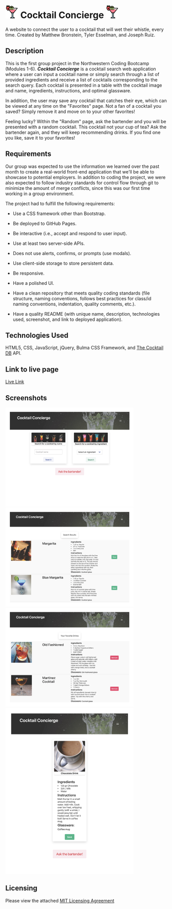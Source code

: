 # <img src="./assets/images/Cocktail%20Icon.png" alt="cocktail-thumbnail" width="40px"> Cocktail Concierge <img src="./assets/images/Cocktail%20Icon.png" alt="cocktail-thumbnail" width="40px">
A website to connect the user to a cocktail that will wet their whistle, every time. Created by Matthew Bronstein, Tyler Esselman, and Joseph Ruiz.

## Description
This is the first group project in the Northwestern Coding Bootcamp (Modules 1-6). <em><strong>Cocktail Concierge</strong></em> is a cocktail search web application where a user can input a cocktail name or simply search through a list of provided ingredients and receive a list of cocktails corresponding to the search query. Each cocktail is presented in a table with the cocktail image and name, ingredients, instructions, and optimal glassware.

In addition, the user may save any cocktail that catches their eye, which can be viewed at any time on the "Favorites" page. Not a fan of a cocktail you saved? Simply remove it and move on to your other favorites!

Feeling lucky? Within the "Random" page, ask the bartender and you will be presented with a random cocktail. This cocktail not your cup of tea? Ask the bartender again, and they will keep recommending drinks. If you find one you like, save it to your favorites!

## Requirements
Our group was expected to use the information we learned over the past month to create a real-world front-end application that we'll be able to showcase to potential employers. In addition to coding the project, we were also expected to follow industry standards for control flow through git to minimize the amount of merge conflicts, since this was our first time working in a group environment.

The project had to fulfill the following requirements:

* Use a CSS framework other than Bootstrap.

* Be deployed to GitHub Pages.

* Be interactive (i.e., accept and respond to user input).

* Use at least two server-side APIs.

* Does not use alerts, confirms, or prompts (use modals).

* Use client-side storage to store persistent data.

* Be responsive.

* Have a polished UI.

* Have a clean repository that meets quality coding standards (file structure, naming conventions, follows best practices for class/id naming conventions, indentation, quality comments, etc.).

* Have a quality README (with unique name, description, technologies used, screenshot, and link to deployed application).

## Technologies Used
HTML5, CSS, JavaScript, jQuery, Bulma CSS Framework, and [The Cocktail DB](https://www.thecocktaildb.com/api.php) API.

## Link to live page
[Live Link](https://tyleresselman.github.io/cocktail-concierge-project-1/index.html)

## Screenshots
<img src="./assets/images/screenshots/Landing-page-screenshot.jpg" alt="Landing Page Screenshot" width="400px">
<img src="./assets/images/screenshots/Search-results-page-screenshot.jpg" alt="Search Results Page Screenshot" width="400px">
<img src="./assets/images/screenshots/Favorites-page-screenshot.jpg" alt="Favorites Page Screenshot" width="400px">
<img src="./assets/images/screenshots/Random-page-screenshot.jpg" alt="Random Cocktail Page Screenshot" width="400px">

## Licensing
Please view the attached [MIT Licensing Agreement](./LICENSE)